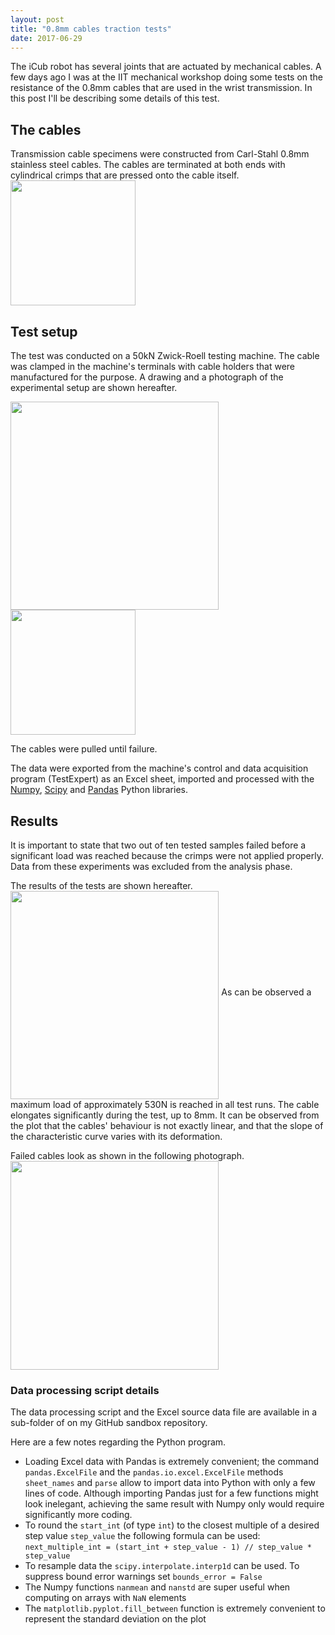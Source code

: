 ```yaml
---
layout: post
title: "0.8mm cables traction tests"
date: 2017-06-29
---
```


The iCub robot has several joints that are actuated by mechanical cables.
A few days ago I was at the IIT mechanical workshop doing some tests on the resistance of the 0.8mm cables that are used in the wrist transmission. In this post I'll be describing some details of this test.

## The cables

Transmission cable specimens were constructed from Carl-Stahl 0.8mm stainless steel cables.
The cables are terminated at both ends with cylindrical crimps that are pressed onto the cable itself.
<img src="{{ site.url }}/asset-bank/cables_traction_test_20170629_cable_col1.jpg" style="height:150pt" align="middle">


## Test setup

The test was conducted on a 50kN Zwick-Roell testing machine.
The cable was clamped in the machine's terminals with cable holders that were manufactured for the purpose.
A drawing and a photograph of the experimental setup are shown hereafter.

<img src="{{ site.url }}/asset-bank/cable_traction_test_diagram.svg" style="height:250pt" align="middle">
<img src="{{ site.url }}/asset-bank/cables_traction_test_20170616_test_machine_col1.jpg" style="height:150pt" align="middle">

The cables were pulled until failure.

The data were exported from the machine's control and data acquisition program (TestExpert) as an Excel sheet, imported and processed with the [Numpy](http://www.numpy.org), [Scipy](https://www.scipy.org/) and [Pandas](https://pandas.pydata.org/) Python libraries.

## Results

It is important to state that two out of ten tested samples failed before a significant load was reached because the crimps were not applied properly. Data from these experiments was excluded from the analysis phase.

The results of the tests are shown hereafter.
<img src="{{ site.url }}/asset-bank/data_plot.svg" style="height:250pt" align="middle">
As can be observed a maximum load of approximately 530N is reached in all test runs.
The cable elongates significantly during the test, up to 8mm.
It can be observed from the plot that the cables' behaviour is not exactly linear, and that the slope of the characteristic curve varies with its deformation.

Failed cables look as shown in the following photograph.
<img src="{{ site.url }}/asset-bank/cables_traction_test_20170629_failed_cables_col2.jpg" style="height:250pt" align="middle">

### Data processing script details

The data processing script and the Excel source data file are available in a sub-folder of on my GitHub sandbox repository.

Here are a few notes regarding the Python program.
* Loading Excel data with Pandas is extremely convenient; the command `pandas.ExcelFile` and the `pandas.io.excel.ExcelFile` methods `sheet_names` and `parse` allow to import data into Python with only a few lines of code. Although importing Pandas just for a few functions might look inelegant, achieving the same result with Numpy only would require significantly more coding.
* To round the `start_int` (of type `int`) to the closest multiple of a desired step value `step_value` the following formula can be used: `next_multiple_int = (start_int + step_value - 1) // step_value * step_value`
* To resample data the `scipy.interpolate.interp1d` can be used. To suppress bound error warnings set `bounds_error = False`
* The Numpy functions `nanmean` and `nanstd` are super useful when computing on arrays with `NaN` elements
* The `matplotlib.pyplot.fill_between` function is extremely convenient to represent the standard deviation on the plot

